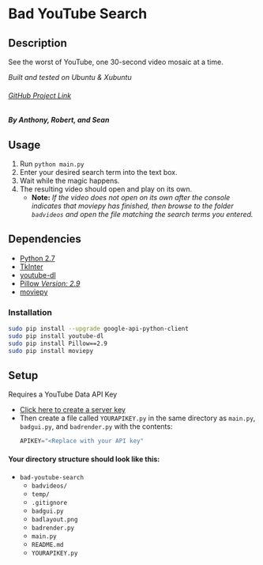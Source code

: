 # Bad YouTube Search
## Description
See the worst of YouTube, one 30-second video mosaic at a time.

*Built and tested on Ubuntu & Xubuntu*

###### [GitHub Project Link](https://github.com/aymswick/bad-youtube-search)
##### By Anthony, Robert, and Sean

## Usage
1. Run `python main.py`
2. Enter your desired search term into the text box.
3. Wait while the magic happens.
4. The resulting video should open and play on its own.
   - **Note:** *If the video does not open on its own after the console indicates that moviepy has finished, then browse to the folder `badvideos` and open the file matching the search terms you entered.*


## Dependencies
 * [Python 2.7](https://www.python.org/)
 * [TkInter](https://wiki.python.org/moin/TkInter)
 * [youtube-dl](https://rg3.github.io/youtube-dl/)
 * [Pillow *Version: 2.9*](https://python-pillow.org/)
 * [moviepy](https://zulko.github.io/moviepy/)

 ### Installation
 ```bash
 sudo pip install --upgrade google-api-python-client
 sudo pip install youtube-dl
 sudo pip install Pillow==2.9
 sudo pip install moviepy
 ```

## Setup
Requires a YouTube Data API Key
* [Click here to create a server key](https://console.developers.google.com/apis/credentials)
* Then create a file called `YOURAPIKEY.py` in the same directory as `main.py`, `badgui.py`, and `badrender.py`
  with the contents:
  ```python
  APIKEY="<Replace with your API key"
  ```
#### Your directory structure should look like this:

 * `bad-youtube-search`
   * `badvideos/`
    * `temp/`
    * `.gitignore`
    * `badgui.py`
    * `badlayout.png`
    * `badrender.py`
    * `main.py`
    * `README.md`
    * `YOURAPIKEY.py`
